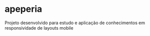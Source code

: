 # apeperia
Projeto desenvolvido para estudo e aplicação de conhecimentos em responsividade de layouts mobile
